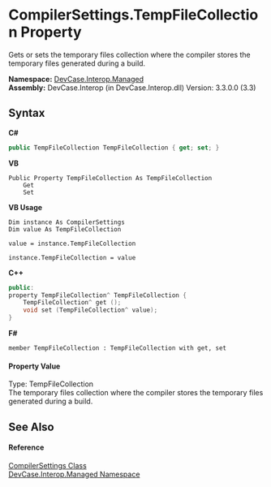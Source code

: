 # CompilerSettings.TempFileCollection Property 
 

Gets or sets the temporary files collection where the compiler stores the temporary files generated during a build.

**Namespace:**&nbsp;<a href="N_DevCase_Interop_Managed">DevCase.Interop.Managed</a><br />**Assembly:**&nbsp;DevCase.Interop (in DevCase.Interop.dll) Version: 3.3.0.0 (3.3)

## Syntax

**C#**<br />
``` C#
public TempFileCollection TempFileCollection { get; set; }
```

**VB**<br />
``` VB
Public Property TempFileCollection As TempFileCollection
	Get
	Set
```

**VB Usage**<br />
``` VB Usage
Dim instance As CompilerSettings
Dim value As TempFileCollection

value = instance.TempFileCollection

instance.TempFileCollection = value
```

**C++**<br />
``` C++
public:
property TempFileCollection^ TempFileCollection {
	TempFileCollection^ get ();
	void set (TempFileCollection^ value);
}
```

**F#**<br />
``` F#
member TempFileCollection : TempFileCollection with get, set

```


#### Property Value
Type: TempFileCollection<br />The temporary files collection where the compiler stores the temporary files generated during a build.

## See Also


#### Reference
<a href="T_DevCase_Interop_Managed_CompilerSettings">CompilerSettings Class</a><br /><a href="N_DevCase_Interop_Managed">DevCase.Interop.Managed Namespace</a><br />